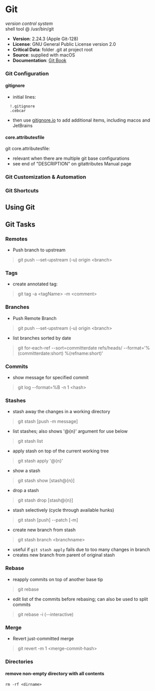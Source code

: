 # Git

*version control system*<br/>
shell tool @ /usr/bin/git<br/>
  - **Version**: 2.24.3 (Apple Git-128)<br/>
  - **License**: GNU General Public License version 2.0<br/>
  - **Critical Data**: folder .git at project root<br/>
  - **Source**: supplied with macOS<br/>
  - **Documentation**: [Git Book](https://git-scm.com/book/en/v2)

### **Git Configuration**<br/>

#### gitignore
- initial lines:
```.gitignore
  !.gitignore
  .cebcar
```
- then use [gitignore.io](http://gitignore.io) to add additional items, including macos and JetBrains

#### core.attributesfile
git core.attributesfile:
- relevant when there are multiple git base configurations
- see end of "DESCRIPTION" on gitattributes Manual page

### **Git Customization &amp; Automation**<br/>

### **Git Shortcuts**<br/>

## Using Git<br/>

## Git Tasks

### Remotes
- Push branch to upstream
> git push --set-upstream (-u) origin &lt;branch&gt;

### Tags
- create annotated tag:
> git tag -a &lt;tagName&gt; -m &lt;comment&gt;

### Branches
- Push Remote Branch
> git push --set-upstream (-u) origin &lt;branch&gt;

- list branches sorted by date
> git for-each-ref --sort=committerdate refs/heads/ --format='%(committerdate:short) %(refname:short)'

### Commits
- show message for specified commit
> git log --format=%B -n 1 &lt;hash&gt;

### Stashes
- stash away the changes in a working directory
> git stash [push -m message]

- list stashes; also shows '@{n}' argument for use below
> git stash list

- apply stash on top of the current working tree
> git stash apply '@{n}'

- show a stash
> git stash show [stash@{n}]

- drop a stash
> git stash drop [stash@{n}]

- stash selectively (cycle through available hunks)
> git stash [push] --patch [-m]

- create new branch from stash
> git stash branch &lt;branchname&gt;<br>

  - useful if `git stash apply` fails due to too many changes in branch
  - creates new branch from parent of original stash

### Rebase
- reapply commits on top of another base tip
> git rebase
- edit list of the commits before rebasing; can also be used to split commits
> git rebase -i (--interactive)

### Merge
- Revert just-committed merge
> git revert -m 1 &lt;merge-commit-hash&gt;

### Directories
#### remove non-empty directory with all contents
```shell
rm -rf <dirname>
```
